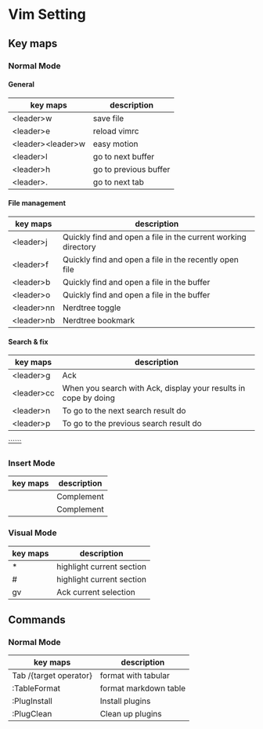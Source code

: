 # Vim Setting #

## Key maps ##

### Normal Mode ###

#### General ####

| key maps              | description           |
|-----------------------|-----------------------|
| \<leader\>w           | save file             |
| \<leader\>e           | reload vimrc          |
| \<leader\>\<leader\>w | easy motion           |
| \<leader\>l           | go to next buffer     |
| \<leader\>h           | go to previous buffer |
| \<leader\>.           | go to next tab        |

#### File management ####

| key maps     | description                                                   |
|--------------|---------------------------------------------------------------|
| \<leader\>j  | Quickly find and open a file in the current working directory |
| \<leader\>f  | Quickly find and open a file in the recently open file        |
| \<leader\>b  | Quickly find and open a file in the buffer                    |
| \<leader\>o  | Quickly find and open a file in the buffer                    |
| \<leader\>nn | Nerdtree toggle                                               |
| \<leader\>nb | Nerdtree bookmark                                             |

#### Search & fix ####

| key maps     | description                                                     |
|--------------|-----------------------------------------------------------------|
| \<leader\>g  | Ack                                                             |
| \<leader\>cc | When you search with Ack, display your results in cope by doing |
| \<leader\>n  | To go to the next search result do                              |
| \<leader\>p  | To go to the previous search result do                          |

~~``````~~

### Insert Mode ###

| key maps | description |
|----------|-------------|
| <TAB>    | Complement  |
| <C-j>    | Complement  |

### Visual Mode ###

| key maps | description               |
|----------|---------------------------|
| *        | highlight current section |
| #        | highlight current section |
| gv       | Ack current selection     |

## Commands ##

### Normal Mode ###

| key maps               | description         |
|------------------------|---------------------|
| Tab /{target operator} | format with tabular |
| :TableFormat       | format markdown table         |
| :PlugInstall       | Install plugins         |
| :PlugClean       | Clean up plugins         |
